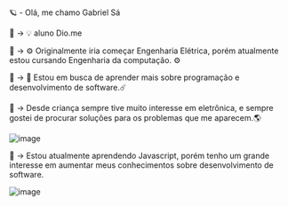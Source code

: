 🪐  -  Olá, me chamo Gabriel Sá

📌 → 💡 aluno Dio.me

📌 → ⚙️ Originalmente iria começar Engenharia Elétrica, porém atualmente estou cursando Engenharia da computação. ⚙️

📌 → 🔧 Estou em busca de aprender mais sobre programação e desenvolvimento de software.☄️

📌 → Desde criança sempre tive muito interesse em eletrônica, e sempre gostei de procurar soluções para os problemas que me aparecem.🌎

![image](https://github.com/Gabriel-S4/dio-lab-open-source/assets/155675504/1ffa768e-bb20-46f9-9ff9-5adf56ceeed7)

📌 → Estou atualmente aprendendo Javascript, porém tenho um grande interesse em aumentar meus conhecimentos sobre desenvolvimento de software. 

![image](https://github.com/Gabriel-S4/dio-lab-open-source/assets/155675504/83e564db-66d4-4959-a4ef-e88f47023359)

